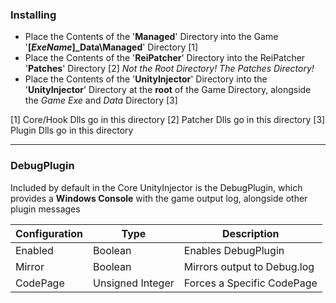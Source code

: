 ### Installing

* Place the Contents of the '**Managed**' Directory into the Game '**[*ExeName*]_Data\Managed**' Directory [1]
* Place the Contents of the '**ReiPatcher**' Directory into the ReiPatcher '**Patches**' Directory [2]
  *Not the Root Directory! The Patches Directory!*
* Place the Contents of the '**UnityInjector**' Directory into the '**UnityInjector**' Directory at the **root** of the Game Directory, alongside the *Game Exe* and *Data* Directory [3]

[1] Core/Hook Dlls go in this directory
[2] Patcher Dlls go in this directory
[3] Plugin Dlls go in this directory

---
### DebugPlugin

Included by default in the Core UnityInjector is the DebugPlugin, which provides a **Windows Console** with the game output log, alongside other plugin messages

|Configuration |Type             |Description                 |
|--------------|-----------------|----------------------------|
|Enabled       |Boolean          |Enables DebugPlugin         |
|Mirror        |Boolean          |Mirrors output to Debug.log |
|CodePage      |Unsigned Integer |Forces a Specific CodePage  |

